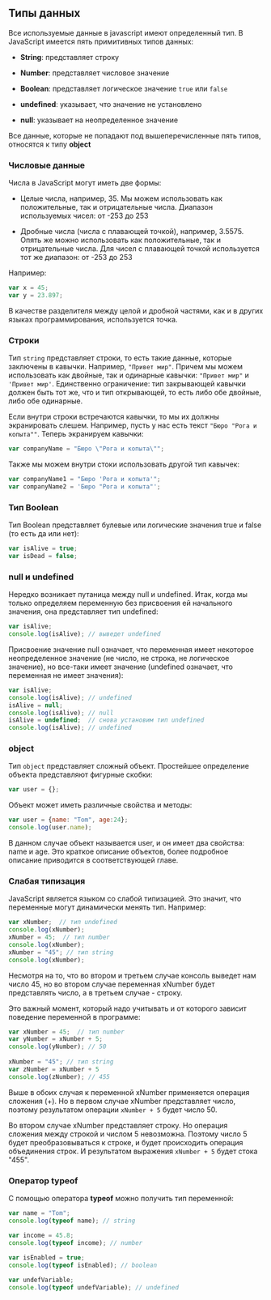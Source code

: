 ## Типы данных

Все используемые данные в javascript имеют определенный тип. В JavaScript имеется пять примитивных типов данных:

- **String**: представляет строку

- **Number**: представляет числовое значение

- **Boolean**: представляет логическое значение `true` или `false`

- **undefined**: указывает, что значение не установлено

- **null**: указывает на неопределенное значение

Все данные, которые не попадают под вышеперечисленные пять типов, относятся к типу **object**

### Числовые данные

Числа в JavaScript могут иметь две формы:

- Целые числа, например, 35. Мы можем использовать как положительные, так и отрицательные числа. Диапазон используемых чисел: 
от -253 до 253

- Дробные числа (числа с плавающей точкой), например, 3.5575. Опять же можно использовать как положительные, так и отрицательные числа. Для 
чисел с плавающей точкой используется тот же диапазон: 
от -253 до 253

Например:

```js
var x = 45;
var y = 23.897;
```

В качестве разделителя между целой и дробной частями, как и в других языках программирования, используется точка.

### Строки

Тип `string` представляет строки, то есть такие данные, которые заключены в кавычки. Например, `"Привет мир"`. 
Причем мы можем использовать как двойные, так и одинарные кавычки: `"Привет мир"` и `'Привет мир'`. Единственно ограничение: 
тип закрывающей кавычки должен быть тот же, что и тип открывающей, то есть либо обе двойные, либо обе одинарные.

Если внутри строки встречаются кавычки, то мы их должны экранировать слешем. Например, пусть у нас есть текст `"Бюро "Рога и копыта""`. 
Теперь экранируем кавычки:

```js
var companyName = "Бюро \"Рога и копыта\"";
```

Также мы можем внутри стоки использовать другой тип кавычек:

```js
var companyName1 = "Бюро 'Рога и копыта'";
var companyName2 = 'Бюро "Рога и копыта"';
```

### Тип Boolean

Тип Boolean представляет булевые или логические значения true и false (то есть да или нет):

```js
var isAlive = true;
var isDead = false;
```

### null и undefined

Нередко возникает путаница между null и undefined. Итак, когда мы только определяем переменную без присвоения ей начального значения, 
она представляет тип undefined:

```js
var isAlive;
console.log(isAlive); // выведет undefined
```

Присвоение значение null означает, что переменная имеет некоторое неопределенное значение (не число, не строка, не логическое значение), но все-таки 
имеет значение (undefined означает, что переменная не имеет значения):

```js
var isAlive;
console.log(isAlive); // undefined
isAlive = null;
console.log(isAlive); // null
isAlive = undefined;  // снова установим тип undefined
console.log(isAlive); // undefined
```

### object

Тип `object` представляет сложный объект. Простейшее определение объекта представляют фигурные скобки:

```js
var user = {};
```

Объект может иметь различные свойства и методы:

```js
var user = {name: "Tom", age:24};
console.log(user.name);
```

В данном случае объект называется user, и он имеет два свойства: name и age. Это краткое описание объектов, более подробное описание приводится в соответствующей главе.

### Слабая типизация

JavaScript является языком со слабой типизацией. Это значит, что переменные могут динамически менять тип. Например:

```js
var xNumber;  // тип undefined
console.log(xNumber);
xNumber = 45;  // тип number
console.log(xNumber);
xNumber = "45"; // тип string
console.log(xNumber);
```

Несмотря на то, что во втором и третьем случае консоль выведет нам число 45, но во втором случае переменная xNumber будет представлять число, а в третьем случае - строку.

Это важный момент, который надо учитывать и от которого зависит поведение переменной в программе:

```js
var xNumber = 45;  // тип number
var yNumber = xNumber + 5;
console.log(yNumber); // 50
    
xNumber = "45"; // тип string
var zNumber = xNumber + 5
console.log(zNumber); // 455
```

Выше в обоих случая к переменной xNumber применяется операция сложения (+). Но в первом случае xNumber представляет число, поэтому результатом операции 
`xNumber + 5` будет число 50.

Во втором случае xNumber представляет строку. Но операция сложения между строкой и числом 5 невозможна. Поэтому число 5 будет преобразовываться к строке, 
и будет происходить операция объединения строк. И результатом выражения `xNumber + 5` будет стока "455".

### Оператор typeof

С помощью оператора **typeof** можно получить тип переменной:

```js
var name = "Tom";
console.log(typeof name); // string

var income = 45.8;
console.log(typeof income); // number
    
var isEnabled = true;
console.log(typeof isEnabled); // boolean

var undefVariable;
console.log(typeof undefVariable); // undefined
```

